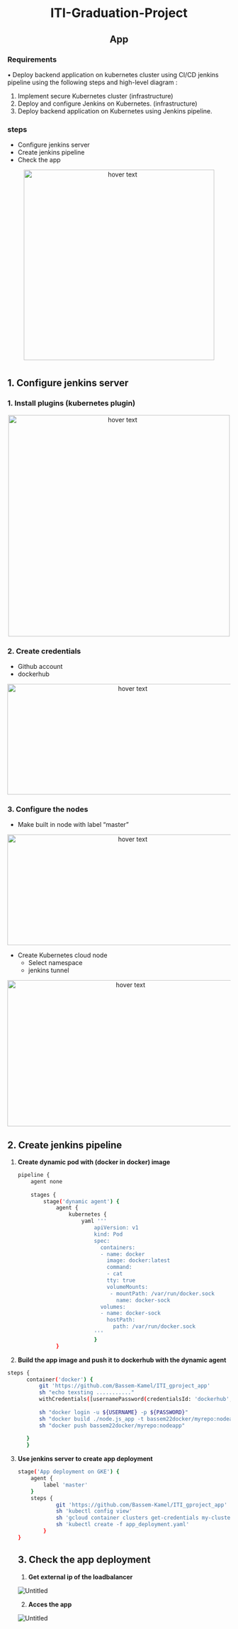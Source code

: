 
<h1 align="center">ITI-Graduation-Project</h1>

<h2 align="center">App</h2>



### **Requirements** 
• Deploy backend application on kubernetes cluster using CI/CD
jenkins pipeline using the following steps and high-level
diagram :
1. Implement secure Kubernetes cluster (infrastructure)
2. Deploy and configure Jenkins on Kubernetes. (infrastructure)
3. Deploy backend application on Kubernetes using Jenkins pipeline.

### **steps**
- Configure jenkins server
- Create jenkins pipeline
- Check the app


<p align="center">
<img src="images/pro.png" width="430" height="auto" title="hover text">
</p>

#
## 1. Configure jenkins server


### 1. **Install plugins (kubernetes plugin)**


<p align="center">
<img src="images/Untitled.png" width="500" height="auto" title="hover text">
</p>


### 2. **Create credentials**

- Github account
- dockerhub
<p align="center">
<img src="images/Untitled%201.png" width="550" height="250" title="hover text">
</p>



### 3. Configure the nodes

- Make built in node with label “master”

<p align="center">
<img src="images/Untitled%202.png" width="550" height="250" title="hover text">
</p>



- Create Kubernetes cloud node
    - Select namespace
    - jenkins tunnel

<p align="center">
<img src="images/Untitled%203.png" width="540" height="330" title="hover text">
</p>


## 2. Create jenkins pipeline

1. **Create dynamic pod with (docker in docker) image**
    
    ```bash
    pipeline {
        agent none 
          
        stages {
            stage('dynamic agent') {
                agent {
                    kubernetes {
                        yaml '''
                            apiVersion: v1
                            kind: Pod
                            spec:
                              containers:
                              - name: docker
                                image: docker:latest
                                command:
                                - cat
                                tty: true
                                volumeMounts:
                                 - mountPath: /var/run/docker.sock
                                   name: docker-sock
                              volumes:
                              - name: docker-sock
                                hostPath:
                                  path: /var/run/docker.sock
                            '''
                            }
                }
    ```
    

2. **Build the app image and push it to dockerhub with the dynamic agent**

```bash
steps {
      container('docker') {
          git 'https://github.com/Bassem-Kamel/ITI_gproject_app'
          sh "echo texsting ..........."
          withCredentials([usernamePassword(credentialsId: 'dockerhub', usernameVariable: 'USERNAME', passwordVariable: 'PASSWORD')]){
  
          sh "docker login -u ${USERNAME} -p ${PASSWORD}"
          sh "docker build ./node.js_app -t bassem22docker/myrepo:nodeapp"
          sh "docker push bassem22docker/myrepo:nodeapp"
  
      }
      }
```

3. **Use jenkins server to create app deployment**
    
    ```bash
    stage('App deployment on GKE') {
        agent {
            label 'master'
        }
        steps {
                git 'https://github.com/Bassem-Kamel/ITI_gproject_app'
                sh 'kubectl config view'
                sh 'gcloud container clusters get-credentials my-cluster1 --zone europe-west1-b --project iti-gproject'
                sh 'kubectl create -f app_deployment.yaml'
            }
    }
    ```
    
    ## 3. Check the app deployment
    
    1. **Get external ip of the loadbalancer**
    
    ![Untitled](images/Untitled%204.png)
    
    2. **Acces the app**
    
    ![Untitled](images/Untitled%205.png)